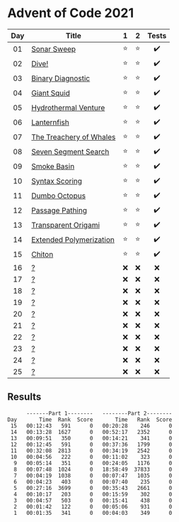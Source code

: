 # Advent of Code 2021

| Day | Title                                                           |   1    |   2    |       Tests        |
| :-: | --------------------------------------------------------------- | :----: | :----: | :----------------: |
| 01  | [Sonar Sweep](https://adventofcode.com/2021/day/1)              | :star: | :star: | :heavy_check_mark: |
| 02  | [Dive!](https://adventofcode.com/2021/day/2)                    | :star: | :star: | :heavy_check_mark: |
| 03  | [Binary Diagnostic](https://adventofcode.com/2021/day/3)        | :star: | :star: | :heavy_check_mark: |
| 04  | [Giant Squid](https://adventofcode.com/2021/day/4)              | :star: | :star: | :heavy_check_mark: |
| 05  | [Hydrothermal Venture](https://adventofcode.com/2021/day/5)     | :star: | :star: | :heavy_check_mark: |
| 06  | [Lanternfish](https://adventofcode.com/2021/day/6)              | :star: | :star: | :heavy_check_mark: |
| 07  | [The Treachery of Whales](https://adventofcode.com/2021/day/7)  | :star: | :star: | :heavy_check_mark: |
| 08  | [Seven Segment Search](https://adventofcode.com/2021/day/8)     | :star: | :star: | :heavy_check_mark: |
| 09  | [Smoke Basin](https://adventofcode.com/2021/day/9)              | :star: | :star: | :heavy_check_mark: |
| 10  | [Syntax Scoring](https://adventofcode.com/2021/day/10)          | :star: | :star: | :heavy_check_mark: |
| 11  | [Dumbo Octopus](https://adventofcode.com/2021/day/11)           | :star: | :star: | :heavy_check_mark: |
| 12  | [Passage Pathing](https://adventofcode.com/2021/day/12)         | :star: | :star: | :heavy_check_mark: |
| 13  | [Transparent Origami](https://adventofcode.com/2021/day/13)     | :star: | :star: | :heavy_check_mark: |
| 14  | [Extended Polymerization](https://adventofcode.com/2021/day/14) | :star: | :star: | :heavy_check_mark: |
| 15  | [Chiton](https://adventofcode.com/2021/day/15)                  | :star: | :star: | :heavy_check_mark: |
| 16  | [?](https://adventofcode.com/2021/day/16)                       |  :x:   |  :x:   |        :x:         |
| 17  | [?](https://adventofcode.com/2021/day/17)                       |  :x:   |  :x:   |        :x:         |
| 18  | [?](https://adventofcode.com/2021/day/18)                       |  :x:   |  :x:   |        :x:         |
| 19  | [?](https://adventofcode.com/2021/day/19)                       |  :x:   |  :x:   |        :x:         |
| 20  | [?](https://adventofcode.com/2021/day/20)                       |  :x:   |  :x:   |        :x:         |
| 21  | [?](https://adventofcode.com/2021/day/21)                       |  :x:   |  :x:   |        :x:         |
| 22  | [?](https://adventofcode.com/2021/day/22)                       |  :x:   |  :x:   |        :x:         |
| 23  | [?](https://adventofcode.com/2021/day/23)                       |  :x:   |  :x:   |        :x:         |
| 24  | [?](https://adventofcode.com/2021/day/24)                       |  :x:   |  :x:   |        :x:         |
| 25  | [?](https://adventofcode.com/2021/day/25)                       |  :x:   |  :x:   |        :x:         |

## Results

```text
      -------Part 1--------   --------Part 2--------
Day       Time  Rank  Score       Time   Rank  Score
 15   00:12:43   591      0   00:20:28    246      0
 14   00:13:28  1627      0   00:52:17   2352      0
 13   00:09:51   350      0   00:14:21    341      0
 12   00:12:45   591      0   00:37:36   1799      0
 11   00:32:08  2813      0   00:34:19   2542      0
 10   00:04:56   222      0   00:11:02    323      0
  9   00:05:14   351      0   00:24:05   1176      0
  8   00:07:48  1024      0   18:58:49  37833      0
  7   00:04:19  1038      0   00:07:47   1035      0
  6   00:04:23   403      0   00:07:40    235      0
  5   00:27:16  3699      0   00:35:43   2661      0
  4   00:10:17   203      0   00:15:59    302      0
  3   00:04:57   503      0   00:15:41    438      0
  2   00:01:42   122      0   00:05:06    931      0
  1   00:01:35   341      0   00:04:03    349      0
```
